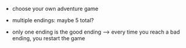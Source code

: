 - choose your own adventure game

- multiple endings: maybe 5 total? 
- only one ending is the good ending --> every time you reach a bad ending, you restart the game

